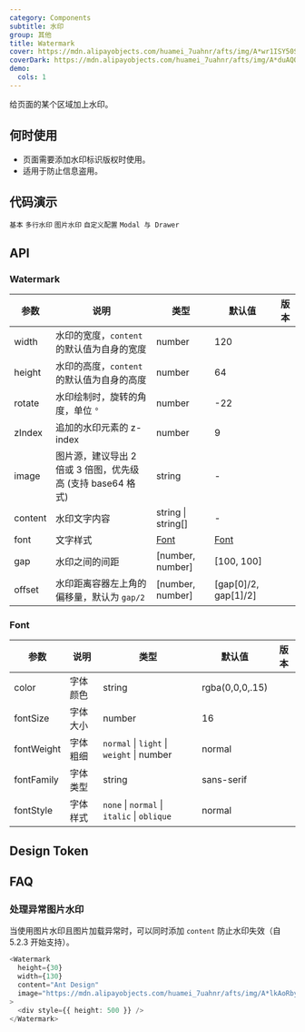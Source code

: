 ```yaml
---
category: Components
subtitle: 水印
group: 其他
title: Watermark
cover: https://mdn.alipayobjects.com/huamei_7uahnr/afts/img/A*wr1ISY50SyYAAAAAAAAAAAAADrJ8AQ/original
coverDark: https://mdn.alipayobjects.com/huamei_7uahnr/afts/img/A*duAQQbjHlHQAAAAAAAAAAAAADrJ8AQ/original
demo:
  cols: 1
---
```


给页面的某个区域加上水印。

## 何时使用

- 页面需要添加水印标识版权时使用。
- 适用于防止信息盗用。

## 代码演示

<!-- prettier-ignore -->
<code src="./demo/basic.tsx">基本</code>
<code src="./demo/multi-line.tsx">多行水印</code>
<code src="./demo/image.tsx">图片水印</code>
<code src="./demo/custom.tsx">自定义配置</code>
<code src="./demo/portal.tsx">Modal 与 Drawer</code>

## API

### Watermark

| 参数 | 说明 | 类型 | 默认值 | 版本 |
| --- | --- | --- | --- | --- |
| width | 水印的宽度，`content` 的默认值为自身的宽度 | number | 120 |  |
| height | 水印的高度，`content` 的默认值为自身的高度 | number | 64 |  |
| rotate | 水印绘制时，旋转的角度，单位 `°` | number | -22 |  |
| zIndex | 追加的水印元素的 z-index | number | 9 |  |
| image | 图片源，建议导出 2 倍或 3 倍图，优先级高 (支持 base64 格式) | string | - |  |
| content | 水印文字内容 | string \| string[] | - |  |
| font | 文字样式 | [Font](#font) | [Font](#font) |  |
| gap | 水印之间的间距 | \[number, number\] | \[100, 100\] |  |
| offset | 水印距离容器左上角的偏移量，默认为 `gap/2` | \[number, number\] | \[gap\[0\]/2, gap\[1\]/2\] |  |

### Font

<!-- prettier-ignore -->
| 参数 | 说明 | 类型 | 默认值 | 版本 |
| --- | --- | --- | --- | --- |
| color | 字体颜色 | string | rgba(0,0,0,.15) |  |
| fontSize | 字体大小 | number | 16 |  |
| fontWeight | 字体粗细 | `normal` \| `light` \| `weight` \| number | normal |  |
| fontFamily | 字体类型 | string | sans-serif |  |
| fontStyle | 字体样式 | `none` \| `normal` \| `italic` \| `oblique` | normal |  |

## Design Token

<ComponentTokenTable component="Watermark"></ComponentTokenTable>

## FAQ

### 处理异常图片水印

当使用图片水印且图片加载异常时，可以同时添加 `content` 防止水印失效（自 5.2.3 开始支持）。

```typescript jsx
<Watermark
  height={30}
  width={130}
  content="Ant Design"
  image="https://mdn.alipayobjects.com/huamei_7uahnr/afts/img/A*lkAoRbywo0oAAAAAAAAAAAAADrJ8AQ/original"
>
  <div style={{ height: 500 }} />
</Watermark>
```
